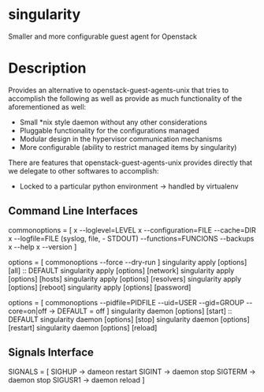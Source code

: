 singularity
===========

Smaller and more configurable guest agent for Openstack

Description
===========

Provides an alternative to openstack-guest-agents-unix that tries to accomplish
the following as well as provide as much functionality of the aforementioned as
well:

* Small \*nix style daemon without any other considerations
* Pluggable functionality for the configurations managed
* Modular design in the hypervisor communication mechanisms
* More configurable (ability to restrict managed items by singularity)

There are features that openstack-guest-agents-unix provides directly that we
delegate to other softwares to accomplish:

* Locked to a particular python environment -> handled by virtualenv

Command Line Interfaces
-----------------------

commonoptions = [
x  --loglevel=LEVEL
x  --configuration=FILE
  --cache=DIR
x  --logfile=FILE (syslog, file, - STDOUT)
  --functions=FUNCIONS
  --backups
x  --help
x  --version
]

options = [
  commonoptions
  --force
  --dry-run
  ]
singularity apply [options] [all] :: DEFAULT
singularity apply [options] [network]
singularity apply [options] [hosts]
singularity apply [options] [resolvers]
singularity apply [options] [reboot]
singularity apply [options] [password]

options = [
  commonoptions
  --pidfile=PIDFILE
  --uid=USER
  --gid=GROUP
  --core=on|off -> DEFAULT = off
  ]
singularity daemon [options] [start] :: DEFAULT
singularity daemon [options] [stop]
singularity daemon [options] [restart]
singularity daemon [options] [reload]

Signals Interface
-----------------

SIGNALS = [
  SIGHUP -> dameon restart
  SIGINT -> daemon stop
  SIGTERM -> daemon stop
  SIGUSR1 -> daemon reload
]

